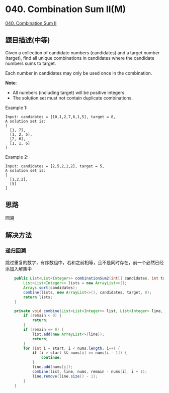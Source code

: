 # 040. Combination Sum II(M)
[040. Combination Sum II](https://leetcode-cn.com/problems/combination-sum-ii/)

## 题目描述(中等)

Given a collection of candidate numbers (candidates) and a target number (target), find all unique combinations in candidates where the candidate numbers sums to target.

Each number in candidates may only be used once in the combination.

**Note**:

- All numbers (including target) will be positive integers.
- The solution set must not contain duplicate combinations.

Example 1:
```
Input: candidates = [10,1,2,7,6,1,5], target = 8,
A solution set is:
[
  [1, 7],
  [1, 2, 5],
  [2, 6],
  [1, 1, 6]
]
```
Example 2:
```
Input: candidates = [2,5,2,1,2], target = 5,
A solution set is:
[
  [1,2,2],
  [5]
]
```

## 思路

回溯

## 解决方法

### 递归回溯

跳过重复的数字，有序数组中，若和之前相等，且不是同时存在，前一个必然已经添加入解集中

```java
    public List<List<Integer>> combinationSum2(int[] candidates, int target) {
        List<List<Integer>> lists = new ArrayList<>();
        Arrays.sort(candidates);
        combine(lists, new ArrayList<>(), candidates, target, 0);
        return lists;
    }

    private void combine(List<List<Integer>> list, List<Integer> line, int[] nums, int remain, int start) {
        if (remain < 0) {
            return;
        }
        if (remain == 0) {
            list.add(new ArrayList<>(line));
            return;
        }
        for (int i = start; i < nums.length; i++) {
            if (i > start && nums[i] == nums[i - 1]) {
                continue;
            }
            line.add(nums[i]);
            combine(list, line, nums, remain - nums[i], i + 1);
            line.remove(line.size() - 1);
        }
    }
```

